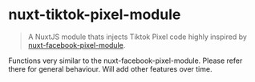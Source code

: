 # nuxt-tiktok-pixel-module

> A NuxtJS module thats injects Tiktok Pixel code highly inspired by [nuxt-facebook-pixel-module](https://github.com/WilliamDASILVA/nuxt-facebook-pixel-module).

Functions very similar to the nuxt-facebook-pixel-module. Please refer there for general behaviour. Will add other features over time.

